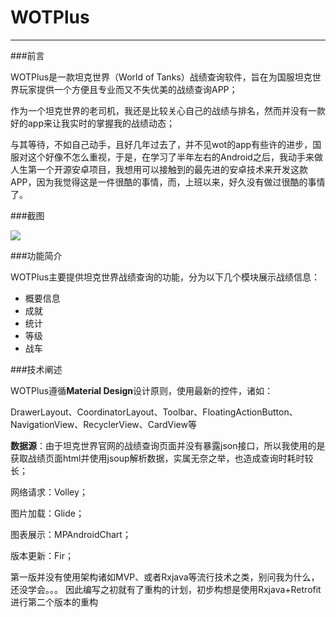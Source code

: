 # WOTPlus
_ _ _

###前言

WOTPlus是一款坦克世界（World of Tanks）战绩查询软件，旨在为国服坦克世界玩家提供一个方便且专业而又不失优美的战绩查询APP；

作为一个坦克世界的老司机，我还是比较关心自己的战绩与排名，然而并没有一款好的app来让我实时的掌握我的战绩动态；

与其等待，不如自己动手，且好几年过去了，并不见wot的app有些许的进步，国服对这个好像不怎么重视，于是，在学习了半年左右的Android之后，我动手来做人生第一个开源安卓项目，我想用可以接触到的最先进的安卓技术来开发这款APP，因为我觉得这是一件很酷的事情，而，上班以来，好久没有做过很酷的事情了。

###截图

![](http://xcc3641.qiniudn.com/app-%E5%B0%B1%E7%9C%8B%E5%A4%A9%E6%B0%94-%E9%97%AA%E5%B1%8F.png)


###功能简介

WOTPlus主要提供坦克世界战绩查询的功能，分为以下几个模块展示战绩信息：

- 概要信息
- 成就
- 统计
- 等级
- 战车

###技术阐述

WOTPlus遵循**Material Design**设计原则，使用最新的控件，诸如：

DrawerLayout、CoordinatorLayout、Toolbar、FloatingActionButton、NavigationView、RecyclerView、CardView等

**数据源**：由于坦克世界官网的战绩查询页面并没有暴露json接口，所以我使用的是获取战绩页面html并使用jsoup解析数据，实属无奈之举，也造成查询时耗时较长；

网络请求：Volley；

图片加载：Glide；

图表展示：MPAndroidChart；

版本更新：Fir；

第一版并没有使用架构诸如MVP、或者Rxjava等流行技术之类，别问我为什么，还没学会。。。
因此编写之初就有了重构的计划，初步构想是使用Rxjava+Retrofit进行第二个版本的重构


